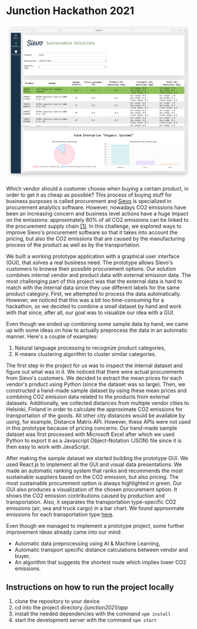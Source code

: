 # Junction Hackathon 2021

![Preview](previews/preview.png)

Which vendor should a customer choose when buying a certain product, in order to get it as cheap as possible? This process of buying stuff for business purposes is called procurement and [Sievo](https://sievo.com/) is specialized in procurement analytics software. However, nowadays CO2 emissions have been an increasing concern and business level actions have a huge impact on the emissions: approximately 80% of all CO2 emissions can be linked to the procurement supply chain [[1]](https://blog.sievo.com/sievo-launches-solution-to-track-carbon-footprint-across-the-supply-chain). In this challenge, we explored ways to improve Sievo's procurement software so that it takes into account the pricing, but also the CO2 emissions that are caused by the manufacturing process of the product as well as by the transportation.

We built a working prototype application with a graphical user interface (GUI), that solves a real business need. The prototype allows Sievo's customers to browse their possible procurement options. Our solution combines internal vendor and product data with external emission data. The most challenging part of this project was that the external data is hard to match with the internal data since they use different labels for the same product category. First, we attempted to process the data automatically. However, we noticed that this was a bit too time-consuming for a hackathon, so we decided to combine a small dataset by hand and work with that since, after all, our goal was to visualize our idea with a GUI.

Even though we ended up combining some sample data by hand, we came up with some ideas on how to actually preprocess the data in an automatic manner. Here's a couple of examples:

1. Natural language processing to recognize product categories,
2. K-means clustering algorithm to cluster similar categories.

The first step in the project for us was to inspect the internal dataset and figure out what was in it. We noticed that there were actual procurements from Sievo's customers. We decided to extract the mean prices for each vendor's product using Python (since the dataset was so large). Then, we constructed a hand-made sample dataset by using these mean prices and combining CO2 emission data related to the products from external datasets. Additionally, we collected distances from multiple vendor cities to Helsinki, Finland in order to calculate the approximate CO2 emissions for transportation of the goods. All other city distances would be available by using, for example, Distance Matrix API. However, these APIs were not used in this prototype because of pricing concerns. Our hand-made sample dataset was first processed with Microsoft Excel after which we used Python to export it as a Javascript Object-Notation (JSON) file since it is then easy to work with JavaScript.

After making the sample dataset we started building the prototype GUI. We used React.js to implement all the GUI and visual data presentations. We made an automatic ranking system that ranks and recommends the most sustainable suppliers based on the CO2 emission, but also pricing. The most sustainable procurement option is always highlighted in green. Our GUI also produces a visualization of the chosen procurement option. It shows the CO2 emission contributions caused by production and transportation. Also, it separates the transportation type-specific CO2 emissions (air, sea and truck cargo) in a bar chart. We found approximate emissions for each transportation type [here](https://timeforchange.org/co2-emissions-for-shipping-of-goods/).

Even though we managed to implement a prototype project, some further improvement ideas already came into our mind:

- Automatic data preprocessing using AI & Machine Learning,
- Automatic transport specific distance calculations between vendor and buyer,
- An algorithm that suggests the shortest route which implies lower CO2 emissions.

## Instructions on how to run the project locally

1. clone the repository to your device
2. cd into the project directory _/junction2021/app_
3. install the needed dependencies with the command `npm install`
4. start the development server with the command `npm start`
